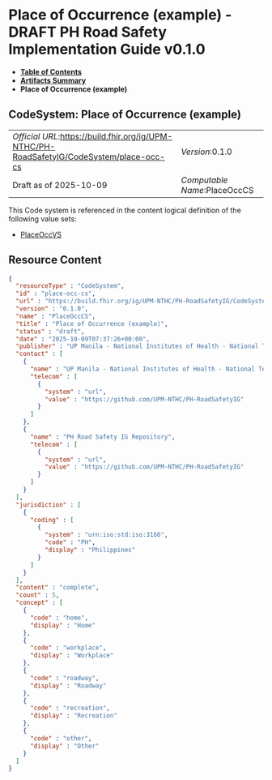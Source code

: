 # Place of Occurrence (example) - DRAFT PH Road Safety Implementation Guide v0.1.0

* [**Table of Contents**](toc.md)
* [**Artifacts Summary**](artifacts.md)
* **Place of Occurrence (example)**

## CodeSystem: Place of Occurrence (example) 

| | |
| :--- | :--- |
| *Official URL*:https://build.fhir.org/ig/UPM-NTHC/PH-RoadSafetyIG/CodeSystem/place-occ-cs | *Version*:0.1.0 |
| Draft as of 2025-10-09 | *Computable Name*:PlaceOccCS |

 This Code system is referenced in the content logical definition of the following value sets: 

* [PlaceOccVS](ValueSet-place-occ-vs.md)



## Resource Content

```json
{
  "resourceType" : "CodeSystem",
  "id" : "place-occ-cs",
  "url" : "https://build.fhir.org/ig/UPM-NTHC/PH-RoadSafetyIG/CodeSystem/place-occ-cs",
  "version" : "0.1.0",
  "name" : "PlaceOccCS",
  "title" : "Place of Occurrence (example)",
  "status" : "draft",
  "date" : "2025-10-09T07:37:26+00:00",
  "publisher" : "UP Manila - National Institutes of Health - National Telehealth Center",
  "contact" : [
    {
      "name" : "UP Manila - National Institutes of Health - National Telehealth Center",
      "telecom" : [
        {
          "system" : "url",
          "value" : "https://github.com/UPM-NTHC/PH-RoadSafetyIG"
        }
      ]
    },
    {
      "name" : "PH Road Safety IG Repository",
      "telecom" : [
        {
          "system" : "url",
          "value" : "https://github.com/UPM-NTHC/PH-RoadSafetyIG"
        }
      ]
    }
  ],
  "jurisdiction" : [
    {
      "coding" : [
        {
          "system" : "urn:iso:std:iso:3166",
          "code" : "PH",
          "display" : "Philippines"
        }
      ]
    }
  ],
  "content" : "complete",
  "count" : 5,
  "concept" : [
    {
      "code" : "home",
      "display" : "Home"
    },
    {
      "code" : "workplace",
      "display" : "Workplace"
    },
    {
      "code" : "roadway",
      "display" : "Roadway"
    },
    {
      "code" : "recreation",
      "display" : "Recreation"
    },
    {
      "code" : "other",
      "display" : "Other"
    }
  ]
}

```
